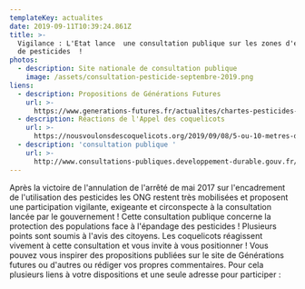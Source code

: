 ```yaml
---
templateKey: actualites
date: 2019-09-11T10:39:24.861Z
title: >-
  Vigilance : L'Etat lance  une consultation publique sur les zones d'épandage
  de pesticides  !
photos:
  - description: Site nationale de consultation publique
    image: /assets/consultation-pesticide-septembre-2019.png
liens:
  - description: Propositions de Générations Futures
    url: >-
      https://www.generations-futures.fr/actualites/chartes-pesticides-participez-a-la-consultation-publique
  - description: Réactions de l'Appel des coquelicots
    url: >-
      https://nousvoulonsdescoquelicots.org/2019/09/08/5-ou-10-metres-des-habitations-vous-vous-foutez-de-nous/
  - description: 'consultation publique '
    url: >-
      http://www.consultations-publiques.developpement-durable.gouv.fr/consultation-publique-sur-un-projet-de-decret-et-a2032.html
---
```

Après la victoire de l'annulation de l'arrêté de mai 2017 sur l'encadrement de l'utilisation des pesticides les ONG restent très mobilisées et proposent une participation vigilante, exigeante et circonspecte à la consultation lancée par le gouvernement !
Cette  consultation publique  concerne la protection des populations face à l'épandage des pesticides ! Plusieurs points sont soumis à l'avis des citoyens.
Les coquelicots réagissent vivement à cette consultation et vous invite à vous positionner !
Vous pouvez vous inspirer des propositions publiées sur le site de Générations futures ou d'autres ou rédiger vos propres commentaires. Pour cela plusieurs liens à votre dispositions et une seule adresse pour participer : 
